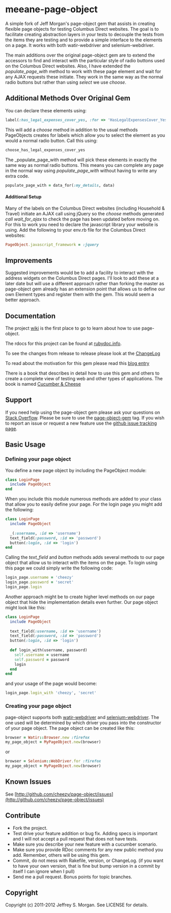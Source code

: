 # meeane-page-object

A simple fork of Jeff Morgan's page-object gem that assists in creating flexible page objects for testing Columbus Direct websites. The goal is to facilitate creating abstraction layers in your tests to decouple the tests from the items they are testing and to provide a simple interface to the elements on a page. It works with both watir-webdriver and selenium-webdriver.

The main additions over the original page-object gem are to extend the accessors to find and interact with the particular style of radio buttons used on the Columbus Direct websites. Also, I have extended the _populate_page_with_ method to work with these page element and wait for any AJAX requests these initiate. They work in the same way as the normal radio buttons but rather than using _select_ we use _choose_.

## Additional Methods Over Original Gem

You can declare these elements using:

````ruby
label(:has_legal_expenses_cover_yes, :for => 'HasLegalExpensesCover_Yes')
````

This will add a _choose_ method in addition to the usual methods PageObjects creates for labels which allow you to select the element as you would a normal radio button. Call this using:

````ruby
choose_has_legal_expenses_cover_yes
````

The _populate_page_with method will pick these elements in exactly the same way as normal radio buttons. This means you can complete any page in the normal way using _populate_page_with_ without having to write any extra code.

````ruby
populate_page_with = data_for(:my_details, data)
````

#### Additional Setup
Many of the labels on the Columbus Direct websites (including Household & Travel) initiate an AJAX call using jQuery so the _choose_ methods generated _call wait_for_ajax_ to check the page has been updated before moving on. For this to work you need to declare the javascript library your website is using. Add the following to your env.rb file for the Columbus Direct websites:

````ruby
PageObject.javascript_framework = :jquery
````

## Improvements

Suggested improvements would be to add a facility to interact with the address widgets on the Columbus Direct pages. I'll look to add these at a later date but will use a different approach rather than forking the master as page-object gem already has an extension point that allows us to define our own Element types and register them with the gem. This would seem a better approach.

## Documentation

The project [wiki](https://github.com/cheezy/page-object/wiki/page-object) is the first place to go to learn about how to use page-object.

The rdocs for this project can be found at [rubydoc.info](http://rubydoc.info/gems/page-object/frames).

To see the changes from release to release please look at the [ChangeLog](https://raw.github.com/cheezy/page-object/master/ChangeLog)

To read about the motivation for this gem please read this [blog entry](http://www.cheezyworld.com/2010/11/19/ui-tests-introducing-a-simple-dsl/)

There is a book that describes in detail how to use this gem and others to create a complete view of testing web and other types of applications.  The book is named [Cucumber & Cheese](http://leanpub.com/cucumber_and_cheese)

## Support

If you need help using the page-object gem please ask your questions on [Stack Overflow](http://stackoverflow.com).  Please be sure to use the [page-object-gem](http://stackoverflow.com/questions/tagged/page-object-gem) tag.  If you wish to report an issue or request a new feature use the [github issue tracking page](http://github.com/cheezy/page-object/issues).

## Basic Usage

### Defining your page object

You define a new page object by including the PageObject module:

````ruby
class LoginPage
  include PageObject
end
````
    
When you include this module numerous methods are added to your class that allow you to easily define your page. For the login page you might add the following:

````ruby
class LoginPage
  include PageObject
      
  _(:username, :id => 'username')
  text_field(:password, :id => 'password')
  button(:login, :id => 'login')
end
````

Calling the _text_field_ and _button_ methods adds several methods to our page object that allow us to interact with the items on the page. To login using this page we could simply write the following code:

````ruby
login_page.username = 'cheezy'
login_page.password = 'secret'
login_page.login
````
    
Another approach might be to create higher level methods on our page object that hide the implementation details even further. Our page object might look like this:

````ruby
class LoginPage
  include PageObject
  
  text_field(:username, :id => 'username')
  text_field(:password, :id => 'password')
  button(:login, :id => 'login')
  
  def login_with(username, password)
    self.username = username
    self.password = password
    login
  end
end
````

and your usage of the page would become:

````ruby
login_page.login_with 'cheezy', 'secret'
````

### Creating your page object
page-object supports both [watir-webdriver](https://github.com/jarib/watir-webdriver) and [selenium-webdriver](http://seleniumhq.org/docs/03_webdriver.html). The one used will be determined by which driver you pass into the constructor of your page object. The page object can be created like this:

````ruby
browser = Watir::Browser.new :firefox
my_page_object = MyPageObject.new(browser)
````

or

````ruby
browser = Selenium::WebDriver.for :firefox
my_page_object = MyPageObject.new(browser)
````

## Known Issues

See [http://github.com/cheezy/page-object/issues](http://github.com/cheezy/page-object/issues)

## Contribute
 
* Fork the project.
* Test drive your feature addition or bug fix. Adding specs is important and I will not accept a pull request that does not have tests.
* Make sure you describe your new feature with a cucumber scenario.
* Make sure you provide RDoc comments for any new public method you add. Remember, others will be using this gem.
* Commit, do not mess with Rakefile, version, or ChangeLog.
  (if you want to have your own version, that is fine but bump version in a commit by itself I can ignore when I pull)
* Send me a pull request. Bonus points for topic branches.

## Copyright

Copyright (c) 2011-2012 Jeffrey S. Morgan. See LICENSE for details.
